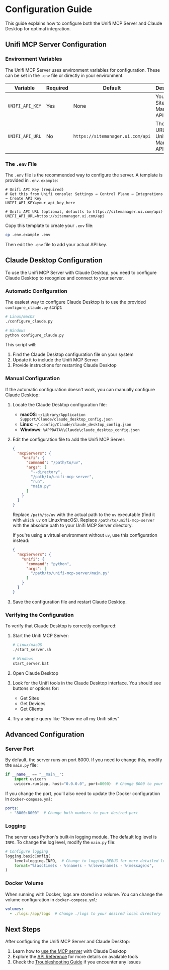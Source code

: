 # Configuration Guide

This guide explains how to configure both the Unifi MCP Server and Claude Desktop for optimal integration.

## Unifi MCP Server Configuration

### Environment Variables

The Unifi MCP Server uses environment variables for configuration. These can be set in the `.env` file or directly in your environment.

| Variable | Required | Default | Description |
|----------|----------|---------|-------------|
| `UNIFI_API_KEY` | Yes | None | Your Unifi Site Manager API key |
| `UNIFI_API_URL` | No | `https://sitemanager.ui.com/api` | The base URL for the Unifi Site Manager API |

### The `.env` File

The `.env` file is the recommended way to configure the server. A template is provided in `.env.example`:

```
# Unifi API Key (required)
# Get this from Unifi console: Settings → Control Plane → Integrations → Create API Key
UNIFI_API_KEY=your_api_key_here

# Unifi API URL (optional, defaults to https://sitemanager.ui.com/api)
UNIFI_API_URL=https://sitemanager.ui.com/api
```

Copy this template to create your `.env` file:

```bash
cp .env.example .env
```

Then edit the `.env` file to add your actual API key.

## Claude Desktop Configuration

To use the Unifi MCP Server with Claude Desktop, you need to configure Claude Desktop to recognize and connect to your server.

### Automatic Configuration

The easiest way to configure Claude Desktop is to use the provided `configure_claude.py` script:

```bash
# Linux/macOS
./configure_claude.py

# Windows
python configure_claude.py
```

This script will:
1. Find the Claude Desktop configuration file on your system
2. Update it to include the Unifi MCP Server
3. Provide instructions for restarting Claude Desktop

### Manual Configuration

If the automatic configuration doesn't work, you can manually configure Claude Desktop:

1. Locate the Claude Desktop configuration file:
   - **macOS**: `~/Library/Application Support/Claude/claude_desktop_config.json`
   - **Linux**: `~/.config/Claude/claude_desktop_config.json`
   - **Windows**: `%APPDATA%\Claude\claude_desktop_config.json`

2. Edit the configuration file to add the Unifi MCP Server:

   ```json
   {
     "mcpServers": {
       "unifi": {
         "command": "/path/to/uv",
         "args": [
           "--directory",
           "/path/to/unifi-mcp-server",
           "run",
           "main.py"
         ]
       }
     }
   }
   ```

   Replace `/path/to/uv` with the actual path to the `uv` executable (find it with `which uv` on Linux/macOS).
   Replace `/path/to/unifi-mcp-server` with the absolute path to your Unifi MCP Server directory.

   If you're using a virtual environment without `uv`, use this configuration instead:

   ```json
   {
     "mcpServers": {
       "unifi": {
         "command": "python",
         "args": [
           "/path/to/unifi-mcp-server/main.py"
         ]
       }
     }
   }
   ```

3. Save the configuration file and restart Claude Desktop.

### Verifying the Configuration

To verify that Claude Desktop is correctly configured:

1. Start the Unifi MCP Server:
   ```bash
   # Linux/macOS
   ./start_server.sh
   
   # Windows
   start_server.bat
   ```

2. Open Claude Desktop

3. Look for the Unifi tools in the Claude Desktop interface. You should see buttons or options for:
   - Get Sites
   - Get Devices
   - Get Clients

4. Try a simple query like "Show me all my Unifi sites"

## Advanced Configuration

### Server Port

By default, the server runs on port 8000. If you need to change this, modify the `main.py` file:

```python
if __name__ == "__main__":
    import uvicorn
    uvicorn.run(app, host="0.0.0.0", port=8000)  # Change 8000 to your desired port
```

If you change the port, you'll also need to update the Docker configuration in `docker-compose.yml`:

```yaml
ports:
  - "8000:8000"  # Change both numbers to your desired port
```

### Logging

The server uses Python's built-in logging module. The default log level is `INFO`. To change the log level, modify the `main.py` file:

```python
# Configure logging
logging.basicConfig(
    level=logging.INFO,  # Change to logging.DEBUG for more detailed logs
    format="%(asctime)s - %(name)s - %(levelname)s - %(message)s",
)
```

### Docker Volume

When running with Docker, logs are stored in a volume. You can change the volume configuration in `docker-compose.yml`:

```yaml
volumes:
  - ./logs:/app/logs  # Change ./logs to your desired local directory
```

## Next Steps

After configuring the Unifi MCP Server and Claude Desktop:

1. Learn how to [use the MCP server](4_usage_guide.md) with Claude Desktop
2. Explore the [API Reference](5_api_reference.md) for more details on available tools
3. Check the [Troubleshooting Guide](7_troubleshooting_guide.md) if you encounter any issues